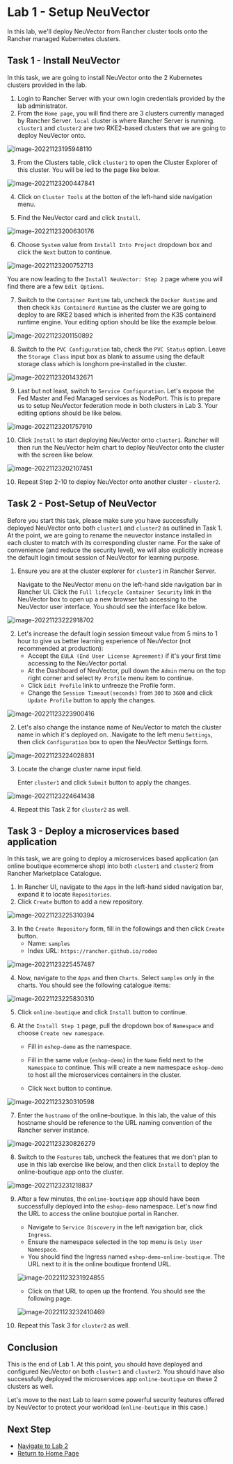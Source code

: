 # Lab 1 - Setup NeuVector

In this lab, we'll deploy NeuVector from Rancher cluster tools onto the Rancher managed Kubernetes clusters. 

## Task 1 - Install NeuVector

In this task, we are going to install NeuVector onto the 2 Kubernetes clusters provided in the lab.

1. Login to Rancher Server with your own login credentials provided by the lab administrator. 
2. From the `Home page`, you will find there are 3 clusters currently managed by Rancher Server. `local` cluster is where Rancher Server is running. `cluster1` and `cluster2` are two RKE2-based clusters that we are going to deploy NeuVector onto.

![image-20221123195948110](../images/rancher-homepage.png)

3. From the Clusters table, click `cluster1` to open the Cluster Explorer of this cluster. You will be led to the page like below.

![image-20221123200447841](../images/rancher-cluster-explorer-cluster1.png)

4. Click on `Cluster Tools` at the botton of the left-hand side navigation menu.

5. Find the NeuVector card and click `Install`.

![image-20221123200630176](../images/rancher-cluster-tools.png)

6. Choose `System` value from `Install Into Project` dropdown box and click the `Next` button to continue.

![image-20221123200752713](../images/neuvector-install-1.png)

You are now leading to the `Install NeuVector: Step 2` page where you will find there are a few `Edit Options`. 

7. Switch to the `Container Runtime` tab, uncheck the `Docker Runtime` and then check `k3s Containerd Runtime` as the cluster we are going to deploy to are RKE2 based which is inherited from the K3S containerd runtime engine. Your editing option should be like the example below.

![image-20221123201150892](../images/neuvector-install-2-container-runtime.png)

8. Switch to the `PVC Configuration` tab, check the `PVC Status` option. Leave the `Storage Class` input box as blank to assume using the default storage class which is longhorn pre-installed in the cluster. 

![image-20221123201432671](../images/neuvector-install-2-pvc.png)

9. Last but not least, switch to `Service Configuration`. Let's expose the Fed Master and Fed Managed services as NodePort. This is to prepare us to setup NeuVector federation mode in both clusters in Lab 3. Your editing options should be like below.

![image-20221123201757910](../images/neuvector-install-2-services.png)

10. Click `Install` to start deploying NeuVector onto `cluster1`. Rancher will then run the NeuVector helm chart to deploy NeuVector onto the cluster with the screen like below.

![image-20221123202107451](../images/neuvector-install-successful.png)

10. Repeat Step 2-10 to deploy NeuVector onto another cluster - `cluster2`.



## Task 2 - Post-Setup of NeuVector

Before you start this task, please make sure you have successfully deployed NeuVector onto both `cluster1` and `cluster2` as outlined in Task 1. At the point, we are going to rename the neuvector instance installed in each cluster to match with its corresponding cluster name. For the sake of convenience (and reduce the security level), we will also explicitly increase the default login timout session of NeuVector for learning purpose.



1. Ensure you are at the cluster explorer for `cluster1` in Rancher Server.

   Navigate to the NeuVector menu on the left-hand side navigation bar in Rancher UI. Click the `Full lifecycle Container Security` link in the NeuVector box to open up a new browser tab accessing to the NeuVector user interface. You should see the interface like below.



![image-20221123222918702](../images/rancher-neuvector-menu.png)

2. Let's increase the default login session timeout value from 5 mins to 1 hour to give us better learning experience of NeuVector (not recommended at production):
   * Accept the `EULA (End User License Agreement)` if it's your first time accessing to the NeuVector portal.
   * At the Dashboard of NeuVector, pull down the `Admin` menu on the top right corner and select `My Profile` menu item to continue.
   * Click `Edit Profile` link to unfreeze the Profile form. 
   * Change the `Session Timeout(seconds)` from `300` to `3600` and click `Update Profile` button to apply the changes.

![image-20221123223900416](../images/neuvector-profile-editing.png)

2. Let's also change the instance name of NeuVector to match the cluster name in which it's deployed on. .Navigate to the left menu `Settings`, then click `Configuration` box to open the NeuVector Settings form.

![image-20221123224028831](../images/neuvector-settings-configuration.png)

3. Locate the change cluster name input field. 

   Enter `cluster1` and click `Submit` button to apply the changes.

![image-20221123224641438](../images/neuvector-change-name.png)

4. Repeat this Task 2 for `cluster2` as well.



## Task 3 - Deploy a microservices based application

In this task, we are going to deploy a microservices based application (an online boutique ecommerce shop) into both `cluster1` and `cluster2` from Rancher Marketplace Catalogue.

1. In Rancher UI, navigate to the `Apps` in the left-hand sided navigation bar, expand it to locate `Repositories`.
2. Click `Create` button to add a new repository.

![image-20221123225310394](../images/rancher-apps-marketplace.png)

3. In the `Create Repository` form, fill in the followings and then click `Create` button.
   * Name: `samples`
   * Index URL: `https://rancher.github.io/rodeo`

![image-20221123225457487](../images/rancher-add-rodeo-repo.png)

4. Now, navigate to the `Apps` and then `Charts`. Select `samples` only in the charts. You should see the following catalogue items:

![image-20221123225830310](../images/rancher-apps-catalogue-rodeo.png)

5. Click `online-boutique` and click `Install` button to continue.

6. At the `Install Step 1` page, pull the dropdown box of `Namespace` and choose `Create new namespace`. 

   * Fill in `eshop-demo` as the namespace. 

   * Fill in the same value (`eshop-demo`) in the `Name` field next to the `Namespace` to continue. This will create a new namespace `eshop-demo` to host all the microservices containers in the cluster. 

   * Click `Next` button to continue.

![image-20221123230310598](../images/rancher-online-boutique-install-1.png)

7. Enter the `hostname` of the online-boutique. In this lab, the value of this hostname should be reference to the URL naming convention of the Rancher server instance.

![image-20221123230826279](../images/rancher-online-boutique-install-2a.png)

8. Switch to the `Features` tab, uncheck the features that we don't plan to use in this lab exercise like below, and then click `Install` to deploy the online-boutique app onto the cluster.

![image-20221123231218837](../images/rancher-online-boutique-install-2b.png)

9. After a few minutes, the `online-boutique` app should have been successfully deployed into the `eshop-demo` namespace. Let's now find the URL to access the online boutqiue portal in Rancher.

   * Navigate to `Service Discovery` in the left navigation bar, click `Ingress`. 
   * Ensure the namespace selected in the top menu is `Only User Namespace`.
   * You should find the Ingress named `eshop-demo-online-boutique`. The URL next to it is the online boutique frontend URL.

   ![image-20221123231924855](../images/rancher-online-boutique-install-completed.png)

   * Click on that URL to open up the frontend. You should see the following page.

   ![image-20221123232410469](../images/rancher-online-boutique-frontend.png)

10. Repeat this Task 3 for `cluster2` as well.



## Conclusion

This is the end of Lab 1. At this point, you should have deployed and configured NeuVector on both `cluster1` and `cluster2`. You should have also successfully deployed the microservices app `online-boutique` on these 2 clusters as well.

Let's move to the next Lab to learn some powerful security features offered by NeuVector to protect your workload (`online-boutique` in this case.)



## Next Step

- [Navigate to Lab 2](02-neuvector-behavioral-learning.md) 
- [Return to Home Page](../README.md) 

